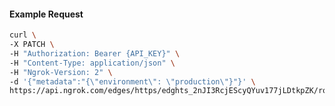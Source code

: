 <!-- Code generated for API Clients. DO NOT EDIT. -->

#### Example Request

```bash
curl \
-X PATCH \
-H "Authorization: Bearer {API_KEY}" \
-H "Content-Type: application/json" \
-H "Ngrok-Version: 2" \
-d '{"metadata":"{\"environment\": \"production\"}"}' \
https://api.ngrok.com/edges/https/edghts_2nJI3RcjEScyQYuv177jLDtkpZK/routes/edghtsrt_2nJI3W4dYgtTgs0AoHqrJXoWUvB
```

